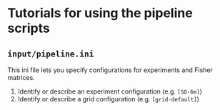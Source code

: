 # Tutorials for using the pipeline scripts

## `input/pipeline.ini`

This ini file lets you specify configurations for experiments and Fisher matrices.

1. Identify or describe an experiment configuration (e.g. `[SO-6m]`)
2. Identify or describe a grid configuration (e.g. `[grid-default]`)

